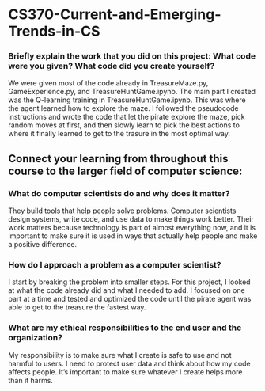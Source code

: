 # CS370-Current-and-Emerging-Trends-in-CS

### Briefly explain the work that you did on this project: What code were you given? What code did you create yourself?
We were given most of the code already in TreasureMaze.py, GameExperience.py, and TreasureHuntGame.ipynb. The main part I created was the Q-learning training in TreasureHuntGame.ipynb. This was where the agent learned how to explore the maze. I followed the pseudocode instructions and wrote the code that let the pirate explore the maze, pick random moves at first, and then slowly learn to pick the best actions to where it finally learned to get to the trasure in the most optimal way.

## Connect your learning from throughout this course to the larger field of computer science:
### What do computer scientists do and why does it matter?
They build tools that help people solve problems. Computer scientists design systems, write code, and use data to make things work better. Their work matters because technology is part of almost everything now, and it is important to make sure it is used in ways that actually help people and make a positive difference.

### How do I approach a problem as a computer scientist?
I start by breaking the problem into smaller steps. For this project, I looked at what the code already did and what I needed to add. I focused on one part at a time and tested and optimized the code until the pirate agent was able to get to the treasure the fastest way.

### What are my ethical responsibilities to the end user and the organization?
My responsibility is to make sure what I create is safe to use and not harmful to users. I need to protect user data and think about how my code affects people. It’s important to make sure whatever I create helps more than it harms.
